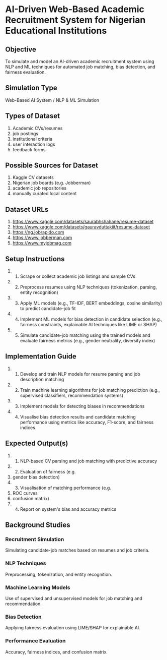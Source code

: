 # AI-Driven Web-Based Academic Recruitment System for Nigerian Educational Institutions

## Objective
To simulate and model an AI-driven academic recruitment system using NLP and ML techniques for automated job matching, bias detection, and fairness evaluation.

## Simulation Type
Web-Based AI System / NLP & ML Simulation

## Types of Dataset
1. Academic CVs/resumes
2. job postings
3. institutional criteria
4. user interaction logs
5. feedback forms

## Possible Sources for Dataset
1. Kaggle CV datasets
2. Nigerian job boards (e.g. Jobberman)
3. academic job repositories
4. manually curated local content

## Dataset URLs
1. https://www.kaggle.com/datasets/saurabhshahane/resume-dataset
2. https://www.kaggle.com/datasets/gauravduttakiit/resume-dataset
3. https://ng.jobrapido.com
4. https://www.jobberman.com
5. https://www.myjobmag.com

## Setup Instructions
1. 1. Scrape or collect academic job listings and sample CVs
2. 2. Preprocess resumes using NLP techniques (tokenization, parsing, entity recognition)
3. 3. Apply ML models (e.g., TF-IDF, BERT embeddings, cosine similarity) to predict candidate-job fit
4. 4. Implement ML models for bias detection in candidate selection (e.g., fairness constraints, explainable AI techniques like LIME or SHAP)
5. 5. Simulate candidate-job matching using the trained models and evaluate fairness metrics (e.g., gender neutrality, diversity index)

## Implementation Guide
1. 1. Develop and train NLP models for resume parsing and job description matching
2. 2. Train machine learning algorithms for job matching prediction (e.g., supervised classifiers, recommendation systems)
3. 3. Implement models for detecting biases in recommendations
4. 4. Visualise bias detection results and candidate matching performance using metrics like accuracy, F1-score, and fairness indices

## Expected Output(s)
1. 1. NLP-based CV parsing and job matching with predictive accuracy
2. 2. Evaluation of fairness (e.g.
3. gender bias detection)
4. 3. Visualisation of matching performance (e.g.
5. ROC curves
6. confusion matrix)
7. 4. Report on system's bias and accuracy metrics

## Background Studies
### Recruitment Simulation
Simulating candidate-job matches based on resumes and job criteria.

### NLP Techniques
Preprocessing, tokenization, and entity recognition.

### Machine Learning Models
Use of supervised and unsupervised models for job matching and recommendation.

### Bias Detection
Applying fairness evaluation using LIME/SHAP for explainable AI.

### Performance Evaluation
Accuracy, fairness indices, and confusion matrix.
